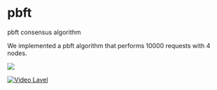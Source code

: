 # pbft
pbft consensus algorithm

We implemented a pbft algorithm that performs 10000 requests with 4 nodes.

<img src="https://img.shields.io/badge/firebase-FFCA28?style=flat-square&logo=firebase&logoColor=white"/>

[![Video Lavel](http://img.youtube.com/vi/OruqYXaOID8/0.jpg)](https://www.youtube.com/watch?v=OruqYXaOID8)
